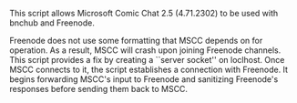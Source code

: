 This script allows Microsoft Comic Chat 2.5 (4.71.2302) to be used with bnchub and Freenode.

Freenode does not use some formatting that MSCC depends on for operation. As a result, MSCC will crash upon joining Freenode channels. This script provides a fix by creating a ``server socket'' on loclhost. Once MSCC connects to it, the script establishes a connection with Freenode. It begins forwarding MSCC's input to Freenode and sanitizing Freenode's responses before sending them back to MSCC.